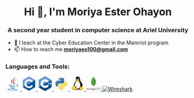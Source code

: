<h1 align="center">Hi 👋, I'm Moriya Ester Ohayon</h1>
<h3 align="center">A second year student in computer science at Ariel University</h3>

- 🔭 I teach at the Cyber Education Center in the Mamriot program
- 📫 How to reach me **moriyaeo100@gmail.com**

<h3 align="left">Languages and Tools:</h3>
<p align="left">
    <a href="https://www.java.com" target="_blank" rel="noreferrer"> <img src="https://raw.githubusercontent.com/devicons/devicon/master/icons/java/java-original.svg" alt="java" width="40" 
       height="40"/> 
    </a>
    <a href="https://www.cprogramming.com/" target="_blank" rel="noreferrer"> <img src="https://raw.githubusercontent.com/devicons/devicon/master/icons/c/c-original.svg" 
    alt="c" width="40" height="40"/>
    </a>
    <a href="#" target="_blank" rel="noreferrer"> <!-- C++ -->
        <img src="https://raw.githubusercontent.com/devicons/devicon/master/icons/cplusplus/cplusplus-original.svg" alt="C++" width="40" height="40"/>
    </a>
    <a href="https://www.python.org" target="_blank" rel="noreferrer"> <img src="https://raw.githubusercontent.com/devicons/devicon/master/icons/python/python-original.svg" alt="python" 
       width="40" height="40"/> 
    </a>
    <a href="https://www.linux.org/" target="_blank" rel="noreferrer"> <img src="https://raw.githubusercontent.com/devicons/devicon/master/icons/linux/linux-original.svg" alt="linux" 
       width="40" height="40"/>
    </a>
    <a href="https://www.mongodb.com/" target="_blank" rel="noreferrer"> <img src="https://raw.githubusercontent.com/devicons/devicon/master/icons/mongodb/mongodb-original-wordmark.svg" 
       alt="mongodb" width="40" height="40"/> 
    </a>
    <a href="#" target="_blank" rel="noreferrer"> <!-- Wireshark -->
        <img src="https://img.icons8.com/color/48/000000/wireshark.png" alt="Wireshark" width="40" height="40"/>
    </a>
</p>

